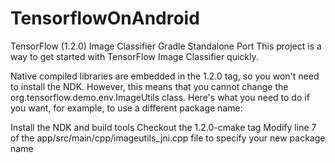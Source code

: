 # TensorflowOnAndroid
TensorFlow (1.2.0) Image Classifier Gradle Standalone Port
This project is a way to get started with TensorFlow Image Classifier quickly.

Native compiled libraries are embedded in the 1.2.0 tag, so you won't need to install the NDK.
However, this means that you cannot change the org.tensorflow.demo.env.ImageUtils class.
Here's what you need to do if you want, for example, to use a different package name:

Install the NDK and build tools
Checkout the 1.2.0-cmake tag
Modify line 7 of the app/src/main/cpp/imageutils_jni.cpp file to specify your new package name

